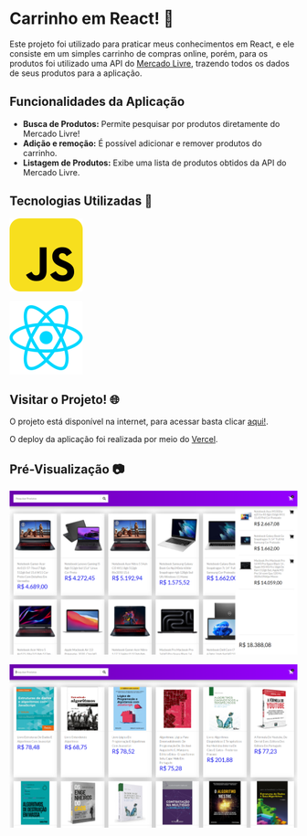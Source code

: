 # Carrinho em React! 🛒

Este projeto foi utilizado para praticar meus conhecimentos em React, e ele consiste em um simples carrinho de compras online, porém, para os produtos foi utilizado uma API do [Mercado Livre](https://www.mercadolivre.com.br/), trazendo todos os dados de seus produtos para a aplicação.

## Funcionalidades da Aplicação

- **Busca de Produtos:** Permite pesquisar por produtos diretamente do Mercado Livre!
- **Adição e remoção:** É possível adicionar e remover produtos do carrinho.
- **Listagem de Produtos:** Exibe uma lista de produtos obtidos da API do Mercado Livre.

## Tecnologias Utilizadas 🧰

![Javascript](ReadmeImages/javascript-svgrepo-com.svg)

![React](ReadmeImages/react-svgrepo-com.svg)

## Visitar o Projeto! 🌐

O projeto está disponível na internet, para acessar basta clicar [aqui!](https://carrinho-react-ten.vercel.app/).

O deploy da aplicação foi realizada por meio do [Vercel](https://vercel.com/).

## Pré-Visualização 📷

![App Screenshot](ReadmeImages/Screenshot_1.png)

![App Screenshot](ReadmeImages/Screenshot_2.png)